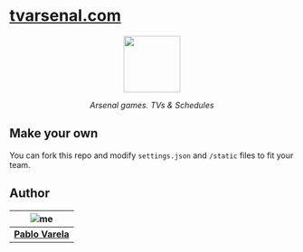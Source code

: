 # [tvarsenal.com](https://tvarsenal.com)

<p align="center">
  <img src="https://tvarsenal.com/static/header.svg" width="100px" />
</p>
<p align="center"><i>Arsenal games. TVs & Schedules</i></p>

## Make your own

You can fork this repo and modify `settings.json` and `/static` files to fit your team.


## Author

| ![me](https://www.gravatar.com/avatar/fa50aeff0ddd6e63273a068b04353d9d?s=100)|
| -----------------------------------------------------------------------------|
| [__Pablo Varela__](http://pablo.life)                                        |
